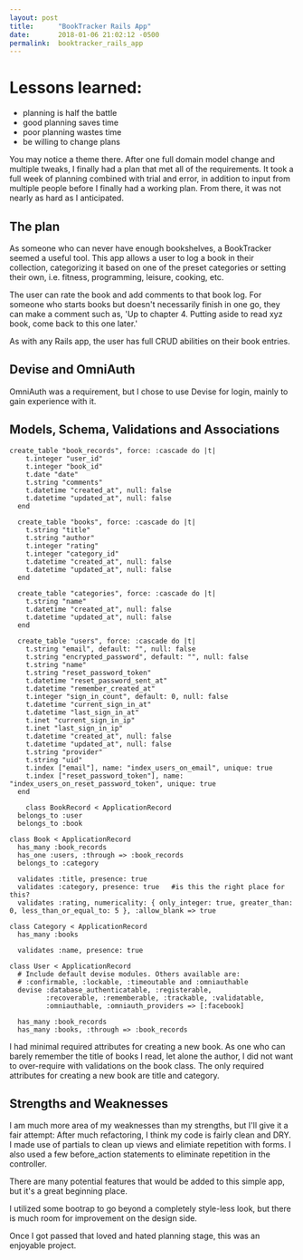 ```yaml
---
layout: post
title:      "BookTracker Rails App"
date:       2018-01-06 21:02:12 -0500
permalink:  booktracker_rails_app
---
```



# Lessons learned:
* planning is half the battle
* good planning saves time
* poor planning wastes time 
* be willing to change plans 

You may notice a theme there.  After one full domain model change and multiple tweaks, I finally had a plan that met all of the requirements.  It took a full week of planning combined with trial and error, in addition to input from multiple people before I finally had a working plan.  From there, it was not nearly as hard as I anticipated.

## The plan 
As someone who can never have enough bookshelves, a BookTracker seemed a useful tool.  This app allows a user to log a book in their collection, categorizing it based on one of the preset categories or setting their own, i.e. fitness, programming, leisure, cooking, etc.  

The user can rate the book and add comments to that book log. For someone who starts books but doesn't necessarily finish in one go, they can make a comment such as, 'Up to chapter 4. Putting aside to read xyz book, come back to this one later.'  

As with any Rails app, the user has full CRUD abilities on their book entries.

## Devise and OmniAuth

OmniAuth was a requirement, but I chose to use Devise for login, mainly to gain experience with it.  

## Models, Schema, Validations and Associations

 
```
create_table "book_records", force: :cascade do |t|
    t.integer "user_id"
    t.integer "book_id"
    t.date "date"
    t.string "comments"
    t.datetime "created_at", null: false
    t.datetime "updated_at", null: false
  end

  create_table "books", force: :cascade do |t|
    t.string "title"
    t.string "author"
    t.integer "rating"
    t.integer "category_id"
    t.datetime "created_at", null: false
    t.datetime "updated_at", null: false
  end

  create_table "categories", force: :cascade do |t|
    t.string "name"
    t.datetime "created_at", null: false
    t.datetime "updated_at", null: false
  end

  create_table "users", force: :cascade do |t|
    t.string "email", default: "", null: false
    t.string "encrypted_password", default: "", null: false
    t.string "name"
    t.string "reset_password_token"
    t.datetime "reset_password_sent_at"
    t.datetime "remember_created_at"
    t.integer "sign_in_count", default: 0, null: false
    t.datetime "current_sign_in_at"
    t.datetime "last_sign_in_at"
    t.inet "current_sign_in_ip"
    t.inet "last_sign_in_ip"
    t.datetime "created_at", null: false
    t.datetime "updated_at", null: false
    t.string "provider"
    t.string "uid"
    t.index ["email"], name: "index_users_on_email", unique: true
    t.index ["reset_password_token"], name: "index_users_on_reset_password_token", unique: true
  end
```
	
	
```
	class BookRecord < ApplicationRecord
  belongs_to :user
  belongs_to :book
```


```
class Book < ApplicationRecord
  has_many :book_records
  has_one :users, :through => :book_records
  belongs_to :category

  validates :title, presence: true
  validates :category, presence: true   #is this the right place for this?
  validates :rating, numericality: { only_integer: true, greater_than: 0, less_than_or_equal_to: 5 }, :allow_blank => true
```

```
class Category < ApplicationRecord
  has_many :books

  validates :name, presence: true
```

```
class User < ApplicationRecord
  # Include default devise modules. Others available are:
  # :confirmable, :lockable, :timeoutable and :omniauthable
  devise :database_authenticatable, :registerable,
         :recoverable, :rememberable, :trackable, :validatable,
         :omniauthable, :omniauth_providers => [:facebook]

  has_many :book_records
  has_many :books, :through => :book_records
```

I had minimal required attributes for creating a new book.  As one who can barely remember the title of books I read, let alone the author, I did not want to over-require with validations on the book class.  The only required attributes for creating a new book are title and category.  

## Strengths and Weaknesses 
I am much more area of my weaknesses than my strengths, but I'll give it a fair attempt:
After much refactoring, I think my code is fairly clean and DRY.  
I made use of partials to clean up views and elimiate repetition with forms.
I also used a few before_action statements to eliminate repetition in the controller.

There are many potential features that would be added to this simple app, but it's a great beginning place.  

I utilized some bootrap to go beyond a completely style-less look, but there is much room for improvement on the design side.  

Once I got passed that loved and hated planning stage, this was an enjoyable project.


